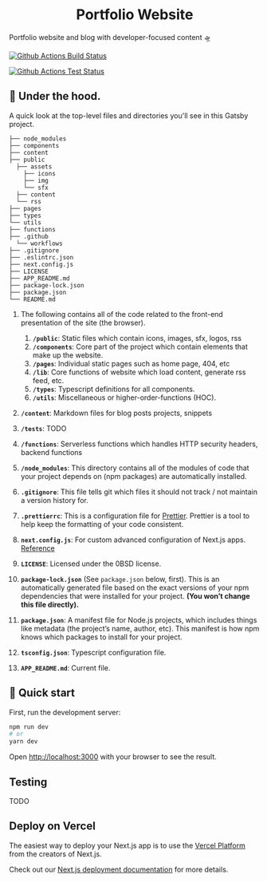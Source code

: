 <h1 align="center">
  Portfolio Website
</h1>

Portfolio website and blog with developer-focused content 🛸

[![Github Actions Build Status](https://github.com/codycline/codycline/workflows/aws_ci/badge.svg)](https://github.com/codycline/codycline/actions/workflows/aws-build.yml)

[![Github Actions Test Status](https://github.com/codycline/codycline/workflows/tests/badge.svg)](https://github.com/codycline/codycline/actions/workflows/tests.yml)


## 🔧 Under the hood.

A quick look at the top-level files and directories you'll see in this Gatsby project.

    ├── node_modules
    ├── components
    ├── content
    ├── public
      ├── assets
        ├── icons
        ├── img
        └── sfx
      ├── content
      └── rss
    ├── pages
    ├── types
    └── utils
    ├── functions
    ├── .github
      └── workflows
    ├── .gitignore
    ├── .eslintrc.json
    ├── next.config.js
    ├── LICENSE
    ├── APP_README.md
    ├── package-lock.json
    ├── package.json
    └── README.md


1. The following contains all of the code related to the front-end presentation of the site (the browser).
    1.  **`/public`**: Static files which contain icons, images, sfx, logos, rss
    2. **`/components`**: Core part of the project which contain elements that make up the website.
    3. **`/pages`**: Individual static pages such as home page, 404, etc
    4. **`/lib`**: Core functions of website which load content, generate rss feed, etc.
    5. **`/types`**: Typescript definitions for all components.
    6. **`/utils`**: Miscellaneous or higher-order-functions (HOC).

2.  **`/content`**: Markdown files for blog posts projects, snippets

3. **`/tests`**: TODO

4.  **`/functions`**: Serverless functions which handles HTTP security headers, backend functions

5.  **`/node_modules`**: This directory contains all of the modules of code that your project depends on (npm packages) are automatically installed.

6.  **`.gitignore`**: This file tells git which files it should not track / not maintain a version history for.

7.  **`.prettierrc`**: This is a configuration file for [Prettier](https://prettier.io/). Prettier is a tool to help keep the formatting of your code consistent.

8.  **`next.config.js`**: For custom advanced configuration of Next.js apps. [Reference](https://nextjs.org/docs/api-reference/next.config.js/introduction)

13.  **`LICENSE`**: Licensed under the 0BSD license. 

14. **`package-lock.json`** (See `package.json` below, first). This is an automatically generated file based on the exact versions of your npm dependencies that were installed for your project. **(You won’t change this file directly).**

15. **`package.json`**: A manifest file for Node.js projects, which includes things like metadata (the project’s name, author, etc). This manifest is how npm knows which packages to install for your project.

16. **`tsconfig.json`**: Typescript configuration file.

17. **`APP_README.md`**: Current file.

## 🚀 Quick start


First, run the development server:

```bash
npm run dev
# or
yarn dev
```

Open [http://localhost:3000](http://localhost:3000) with your browser to see the result.

## Testing
TODO

## Deploy on Vercel

The easiest way to deploy your Next.js app is to use the [Vercel Platform](https://vercel.com/new?utm_medium=default-template&filter=next.js&utm_source=create-next-app&utm_campaign=create-next-app-readme) from the creators of Next.js.

Check out our [Next.js deployment documentation](https://nextjs.org/docs/deployment) for more details.


